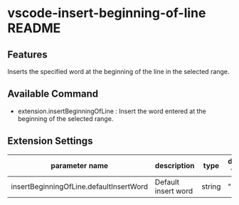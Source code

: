 # vscode-insert-beginning-of-line README

## Features

Inserts the specified word at the beginning of the line in the selected range.

## Available Command
* extension.insertBeginningOfLine : Insert the word entered at the beginning of the selected range.

## Extension Settings

| parameter name                          | description         | type   | default value |
| --------------------------------------- | ------------------- | ------ | ------------- |
| insertBeginningOfLine.defaultInsertWord | Default insert word | string | "> "          |


